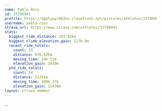```yaml
---
name: Pablo Ross
id: 23796941
profile: https://dgalywyr863hv.cloudfront.net/pictures/athletes/23796941/14615399/1/large.jpg
username: pablo-ross
strava_url: https://www.strava.com/athletes/23796941
stats:
  biggest_ride_distance: 193.82km
  biggest_climb_elevation_gain: 1170.9m
  recent_ride_totals:
    count: 13
    distance: 676.92km
    moving_time: 24h 53m
    elevation_gain: 3450m
  ytd_ride_totals:
    count: 54
    distance: 2131km
    moving_time: 100h 37m
    elevation_gain: 15430m
layout: strava_member
--- 
```

...
